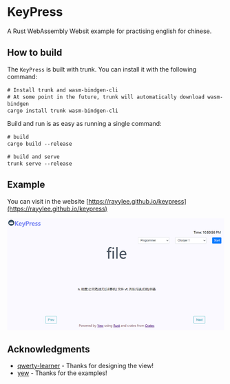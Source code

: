 # KeyPress

A Rust WebAssembly Websit example for practising english for chinese.

## How to build

The `KeyPress` is built with trunk. You can install it with the following command:
```
# Install trunk and wasm-bindgen-cli
# At some point in the future, trunk will automatically download wasm-bindgen
cargo install trunk wasm-bindgen-cli
```

Build and run is as easy as running a single command:
```
# build
cargo build --release
```

```
# build and serve
trunk serve --release
```

## Example

You can visit in the website [https://rayylee.github.io/keypress](https://rayylee.github.io/keypress)

![screenshot](/assets/screenshot.png)

## Acknowledgments

- [qwerty-learner](https://github.com/Kaiyiwing/qwerty-learner) - Thanks for designing the view!
- [yew](https://github.com/yewstack/yew) - Thanks for the examples!
